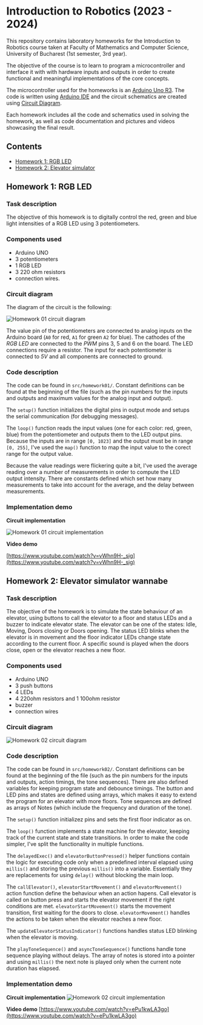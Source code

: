 # Introduction to Robotics (2023 - 2024)

This repository contains laboratory homeworks for the Introduction to Robotics course taken at Faculty of Mathematics and Computer Science, University of Bucharest (1st semester, 3rd year).

The objective of the course is to learn to program a microcontroller and interface it with with hardware inputs and outputs in order to create functional and meaningful implementations of the core concepts.

The microcontroller used for the homeworks is an [Arduino Uno R3](https://docs.arduino.cc/hardware/uno-rev3). The code is written using [Arduino IDE](https://docs.arduino.cc/software/ide-v2) and the circuit schematics are created using [Circuit Diagram](https://www.circuit-diagram.org/).

Each homework includes all the code and schematics used in solving the homework, as well as code documentation and pictures and videos showcasing the final result.

## Contents

- [Homework 1: RGB LED](#homework-1-rgb-led)
- [Homework 2: Elevator simulator](#homework-2-elevator-simulator-wannabe)

## Homework 1: RGB LED

### Task description

The objective of this homework is to digitally control the red, green and blue light intensities of a RGB LED using 3 potentiometers.

### Components used

- Arduino UNO
- 3 potentiometers
- 1 RGB LED
- 3 220 ohm resistors
- connection wires.

### Circuit diagram

The diagram of the circuit is the following:

![Homework 01 circuit diagram](doc/homework01/circuit_diagram.png)

The value pin of the potentiometers are connected to analog inputs on the Arduino board (`A0` for red, `A1` for green `A2` for blue). The cathodes of the _RGB LED_ are connected to the _PWM_ pins 3, 5 and 6 on the board. The LED connections require a resistor. The input for each potentiometer is connected to _5V_ and all components are connected to ground.

### Code description

The code can be found in `src/homework01/`. Constant definitions can be found at the beginning of the file (such as the pin numbers for the inputs and outputs and maximum values for the analog input and output).

The `setup()` function initializes the digital pins in output mode and setups the serial communication (for debugging messages).

The `loop()` function reads the input values (one for each color: red, green, blue) from the potentiometer and outputs them to the LED output pins. Because the inputs are in range `[0, 1023]` and the output must be in range `[0, 255]`, I've used the `map()` function to map the input value to the corect range for the output value.

Because the value readings were flickering quite a bit, I've used the average reading over a number of measurements in order to compute the LED output intensity. There are constants defined which set how many measurements to take into account for the average, and the delay between measurements.

### Implementation demo
**Circuit implementation**

![Homework 01 circuit implementation](doc/homework01/circuit_implementation.jpg)

**Video demo**

[https://www.youtube.com/watch?v=vWhn9H-_sig](https://www.youtube.com/watch?v=vWhn9H-_sig)


## Homework 2: Elevator simulator wannabe

### Task description

The objective of the homework is to simulate the state behaviour of an elevator, using buttons to call the elevator to a floor and status LEDs and a buzzer to indicate elevator state. The elevator can be one of the states: Idle, Moving, Doors closing or Doors opening. The status LED blinks when the elevator is in movement and the floor indicator LEDs change state according to the current floor. A specific sound is played when the doors close, open or the elevator reaches a new floor.

### Components used

- Arduino UNO
- 3 push buttons
- 4 LEDs
- 4 220ohm resistors and 1 100ohm resistor
- buzzer
- connection wires

### Circuit diagram
![Homework 02 circuit diagram](doc/homework02/circuit_diagram.png)

### Code description

The code can be found in `src/homework02/`. Constant definitions can be found at the beginning of the file (such as the pin numbers for the inputs and outputs, action timings, the tone sequences). There are also defined variables for keeping program state and debounce timings. The button and LED pins and states are defined using arrays, which makes it easy to extend the program for an elevator with more floors. Tone sequences are defined as arrays of Notes (which include the frequency and duration of the tone).

The `setup()` function initializez pins and sets the first floor indicator as on.

The `loop()` function implements a state machine for the elevator, keeping track of the current state and state transitions. In order to make the code simpler, I've split the functionality in multiple functions.

The `delayedExec()` and `elevatorButtonPressed()` helper functions contain the logic for executing code only when a predefined interval elapsed using `millis()` and storing the previous `millis()` into a variable. Essentially they are replacements for using `delay()` without blocking the main loop.

The `callElevator()`, `elevatorStartMovement()` and `elevatorMovement()` action function define the behaviour when an action hapens. Call elevator is called on button press and starts the elevator movement if the right conditions are met. `elevatorStartMovement()` starts the movement transition, first waiting for the doors to close. `elevatorMovement()` handles the actions to be taken when the elevator reaches a new floor.

The `updateElevatorStatusIndicator()` functions handles status LED blinking when the elevator is moving.

The `playToneSequence()` and `asyncToneSequence()` functions handle tone sequence playing without delays. The array of notes is stored into a pointer and using `millis()` the next note is played only when the current note duration has elapsed.


### Implementation demo
**Circuit implementation**
![Homework 02 circuit implementation](doc/homework02/circuit_implementation.jpg)

**Video demo**
[https://www.youtube.com/watch?v=ePu1kwLA3go](https://www.youtube.com/watch?v=ePu1kwLA3go)
